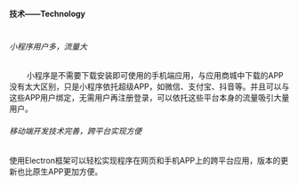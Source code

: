 #### 技术——Technology

# 

###### 小程序用户多，流量大

        小程序是不需要下载安装即可使用的手机端应用，与应用商城中下载的APP没有太大区别，只是小程序依托超级APP，如微信、支付宝、抖音等。并且可以与这些APP用户绑定，无需用户再注册登录，可以依托这些平台本身的流量吸引大量用户。

###### 移动端开发技术完善，跨平台实现方便

使用Electron框架可以轻松实现程序在网页和手机APP上的跨平台应用，版本的更新也比原生APP更加方便。
